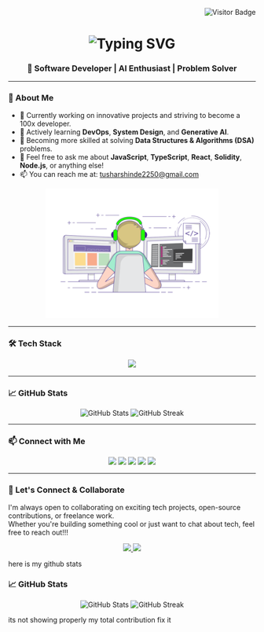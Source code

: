 <!-- Visitor Badge -->
<p align="right">
  <img src="https://visitor-badge.laobi.icu/badge?page_id=Tushar-Shinde31.Tushar-Shinde31" alt="Visitor Badge"/>
</p>

<!-- Animated Introduction -->
<h1 align="center">
  <img src="https://readme-typing-svg.herokuapp.com/?font=Fira+Code&size=30&pause=1000&center=true&vCenter=true&width=435&lines=Hi+There!+👋;I'm+Tushar" alt="Typing SVG" />
</h1>

<h3 align="center">🚀 Software Developer | AI Enthusiast | Problem Solver</h3>

---

### 🧠 About Me

- 🔭 Currently working on innovative projects and striving to become a 100x developer.
- 🌱 Actively learning **DevOps**, **System Design**, and **Generative AI**.
- 💪 Becoming more skilled at solving **Data Structures & Algorithms (DSA)** problems.
- 💬 Feel free to ask me about **JavaScript**, **TypeScript**, **React**, **Solidity**, **Node.js**, or anything else!
- 📫 You can reach me at: [tusharshinde2250@gmail.com](mailto:tusharshinde2250@gmail.com)


<p align="center">
  <img src="https://raw.githubusercontent.com/devSouvik/devSouvik/master/gif3.gif" alt="Coder GIF" width="70%" />
</p>

---

### 🛠️ Tech Stack

<p align="center">
  <img src="https://skillicons.dev/icons?i=javascript,typescript,react,nextjs,nodejs,express,solidity,tailwind,html,css,git,github,docker,mongodb,mysql,postgres,firebase,linux,python" />
</p>

---

### 📈 GitHub Stats

<p align="center">
  <img src="https://github-readme-stats.vercel.app/api?username=Tushar-Shinde31&show_icons=true&theme=radical" alt="GitHub Stats" />
  <img src="https://github-readme-streak-stats.herokuapp.com/?user=Tushar-Shinde31&theme=radical" alt="GitHub Streak" />
</p>

---

### 📫 Connect with Me

<p align="center">
  <a href="mailto:tusharshinde2250@gmail.com"><img src="https://img.shields.io/badge/Gmail-D14836?style=for-the-badge&logo=gmail&logoColor=white" /></a>
  <a href="https://www.linkedin.com/in/tushar-shinde-262335257/"><img src="https://img.shields.io/badge/LinkedIn-0077B5?style=for-the-badge&logo=linkedin&logoColor=white" /></a>
  <a href="https://portfolio-tush.vercel.app/"><img src="https://img.shields.io/badge/Portfolio-FF5722?style=for-the-badge&logo=react&logoColor=white" /></a>
  <a href="https://leetcode.com/u/Tushar-shinde31/"><img src="https://img.shields.io/badge/LeetCode-FFA116?style=for-the-badge&logo=leetcode&logoColor=black" /></a>
  <a href="https://x.com/tushaarizz"><img src="https://img.shields.io/badge/Twitter-1DA1F2?style=for-the-badge&logo=twitter&logoColor=white" /></a>
</p>

---

### 🤝 Let's Connect & Collaborate

I'm always open to collaborating on exciting tech projects, open-source contributions, or freelance work.  
Whether you're building something cool or just want to chat about tech, feel free to reach out!!!

<p align="center">
  <a href="mailto:tusharshinde2250@gmail.com">
    <img src="https://img.shields.io/badge/Email Me-D14836?style=for-the-badge&logo=gmail&logoColor=white" />
  </a>
  <a href="https://www.linkedin.com/in/tushar-shinde-262335257/">
    <img src="https://img.shields.io/badge/Let's Connect-0077B5?style=for-the-badge&logo=linkedin&logoColor=white" />
  </a>
</p>


here is my github stats
### 📈 GitHub Stats

<p align="center">
  <img src="https://github-readme-stats.vercel.app/api?username=Tushar-Shinde31&show_icons=true&theme=radical" alt="GitHub Stats" />
  <img src="https://github-readme-streak-stats.herokuapp.com/?user=Tushar-Shinde31&theme=radical" alt="GitHub Streak" />
</p>


its not showing properly my total contribution fix it 

